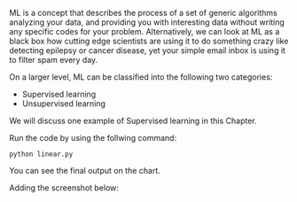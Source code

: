 ML is a concept that describes the process of a set of generic algorithms analyzing your data, and providing you with interesting data without writing any specific codes for your problem. Alternatively, we can look at ML as a black box how cutting edge scientists are using it to do something crazy like detecting epilepsy or cancer disease, yet your simple email inbox is using it to filter spam every day. 

On a larger level, ML can be classified into the following two categories: 
  - Supervised learning 
  - Unsupervised learning 
  
We will discuss one example of Supervised learning in this Chapter.

Run the code by using the follwing command:

```
python linear.py
```

You can see the final output on the chart. 

Adding the screenshot below:


